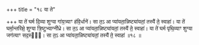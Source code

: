 +++
title = "१८ या ते"

+++
या ते॑ घर्म दि॒व्या शुग्या गा॑य॒त्र्याꣳ ह॑वि॒र्धाने॑। सा त॒ऽ आ प्या॑यता॒न्निष्ट्या॑यतां॒ तस्यै॑ ते॒ स्वाहा॑। या ते॑ घर्मा॒न्तरि॑क्षे॒ शुग्या त्रि॒ष्टुभ्याग्नी॑ध्रे। सा त॒ऽ आ प्या॑यता॒न्निष्ट्या॑यतां॒ तस्यै॑ ते॒ स्वाहा॑। या ते॑ घर्म पृथि॒व्याꣳ शुग्या जग॑त्याꣳ सद॒स्या᳖। सा त॒ऽ आ प्या॑यता॒न्निष्ट्या॑यतां॒ तस्यै॑ ते॒ स्वाहा॑ ॥१८ ॥
